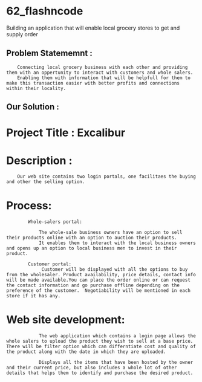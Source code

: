 # 62_flashncode
Building an application that will enable local grocery stores to get and supply order

## Problem Statememnt :

		Connecting local grocery business with each other and providing them with an oppertunity to interact with customers and whole salers.
		Enabling them with information that will be helpfull for them to make this transaction easier with better profits and connections within their locality.

## Our Solution :

# Project Title : Excalibur

#  Description :
		
		Our web site contains two login portals, one facilitaes the buying and other the selling option.

# Process:

			Whole-salers portal:

				The whole-sale business owners have an option to sell their products online with an option to auction their products.
				It enables them to interact with the local business owners and opens up an option to local business men to invest in their product. 

			Customer portal:
				 Customer will be displayed with all the options to buy from the wholesaler. Product availability, price details, contact info will be made available.You can place the order online or can request the contact information and go purchase offline depending on the preference of the customer.  Negotiability will be mentioned in each store if it has any.
		

# Web site development:

				The web application which contains a login page allows the whole salers to upload the product they wish to sell at a base price. There will be filter option which can differntiate cost and quality of the product along with the date in which they are uploaded.

				Displays all the items that have been hosted by the owner and their current price, but also includes a whole lot of other details that helps them to identify and purchase the desired product.



				 




